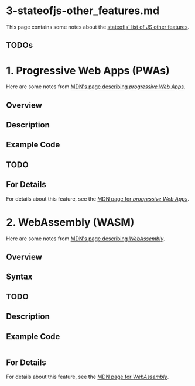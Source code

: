 
# 3-stateofjs-other_features.md

This page contains some notes about the
[stateofjs' list of JS other features](https://2022.stateofjs.com/en-US/features/other-features/).

## TODOs



# 1. Progressive Web Apps (PWAs)

Here are some notes from
[MDN's page describing *progressive Web Apps*](https://developer.mozilla.org/en-US/docs/Web/Progressive_web_apps).

## Overview


## Description


## Example Code


## TODO


## For Details

For details about this feature, see the
[MDN page for *progressive Web Apps*](https://developer.mozilla.org/en-US/docs/Web/Progressive_web_apps).


# 2. WebAssembly (WASM)

Here are some notes from
[MDN's page describing *WebAssembly*](https://developer.mozilla.org/en-US/docs/WebAssembly).

## Overview


## Syntax


## TODO


## Description


## Example Code

```javascript
```

## For Details

For details about this feature, see the
[MDN page for *WebAssembly*](https://developer.mozilla.org/en-US/docs/WebAssembly).

